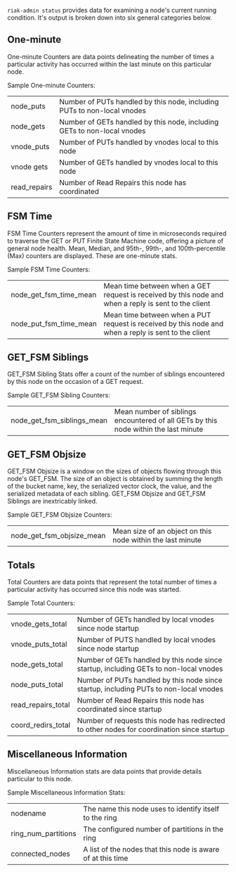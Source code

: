 `riak-admin status` provides data for examining a node's current running condition. It's output is broken down into six general categories below.

<div id="toc"/></div>

## One-minute
One-minute Counters are data points delineating the number of times a particular activity has occurred within the last minute on this particular node.

Sample One-minute Counters:

<table>
	<tr>
		<td>node_puts</td><td>Number of PUTs handled by this node, including PUTs to non-local vnodes</td>
	</tr>
	<tr>
		<td>node_gets</td><td>Number of GETs handled by this node, including GETs to non-local vnodes</td>
	</tr>
	<tr>
		<td>vnode_puts</td><td>Number of PUTs handled by vnodes local to this node</td>
	</tr>
	<tr>
		<td>vnode gets</td><td>Number of GETs handled by vnodes local to this node</td>
	</tr>
	<tr>
		<td>read_repairs</td><td>Number of Read Repairs this node has coordinated</td>
	</tr>
</table>


## FSM Time
FSM Time Counters represent the amount of time in microseconds required to traverse the GET or PUT Finite State Machine code, offering a picture of general node health. Mean, Median, and 95th-, 99th-, and 100th-percentile (Max) counters are displayed. These are one-minute stats.

Sample FSM Time Counters:

<table>
	<tr>
		<td>node_get_fsm_time_mean</td><td>Mean time between when a GET request is received by this node and when a reply is sent to the client</td>
	</tr>
	<tr>
		<td>node_put_fsm_time_mean</td><td>Mean time between when a PUT request is received by this node and when a reply is sent to the client</td>
	</tr>
</table>



## GET_FSM Siblings
GET_FSM Sibling Stats offer a count of the number of siblings encountered by this node 
on the occasion of a GET request.

Sample GET_FSM Sibling Counters:

<table>
	<tr><td>node_get_fsm_siblings_mean</td><td>Mean number of siblings encountered of all GETs by this node within the last minute</td>
	</tr>	
</table>


## GET_FSM Objsize
GET_FSM Objsize is a window on the sizes of objects flowing through this node's GET_FSM. The size of an object is obtained by summing the length of the bucket name, key, the serialized vector clock, the value, and the serialized metadata of each sibling. GET_FSM Objsize and GET_FSM Siblings are inextricably linked.

Sample GET_FSM Objsize Counters:

<table>
	<tr>
		<td>node_get_fsm_objsize_mean</td><td>Mean size of an object on this node within the last minute</td>
	</tr>	
</table>


## Totals
Total Counters are data points that represent the total number of times a particular activity has occurred since this node was started.

Sample Total Counters:

<table>
	<tr>
		<td>vnode_gets_total</td><td>Number of GETs handled by local vnodes since node startup</td>
	</tr>
	<tr>
		<td>vnode_puts_total</td><td>Number of PUTS handled by local vnodes since node startup</td>
	</tr>
	<tr>
		<td>node_gets_total</td><td>Number of GETs handled by this node since startup, including GETs to non-local vnodes</td>
	</tr>
	<tr>
		<td>node_puts_total</td><td>Number of PUTs handled by this node since startup, including PUTs to non-local vnodes</td>
	</tr>
	<tr>
		<td>read_repairs_total</td><td>Number of Read Repairs this node has coordinated since startup</td>
	</tr>
	<tr>
		<td>coord_redirs_total</td><td>Number of requests this node has redirected to other nodes for coordination since startup</td>
	</tr>
</table>


## Miscellaneous Information
Miscellaneous Information stats are data points that provide details particular to this node.

Sample Miscellaneous Information Stats:

<table>
	<tr>
		<td>nodename</td><td>The name this node uses to identify itself to the ring</td>
	</tr>
	<tr>
		<td>ring_num_partitions</td><td>The configured number of partitions in the ring</td>
	</tr>
	<tr>
		<td>connected_nodes</td><td>A list of the nodes that this node is aware of at this time</td>
	</tr>
</table>


